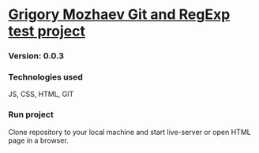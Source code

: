 # [Grigory Mozhaev Git and RegExp test project](https://grmozhaev.github.io)

### Version: 0.0.3

### Technologies used

JS, CSS, HTML, GIT

### Run project

Clone repository to your local machine and start live-server or open HTML page in a browser.

